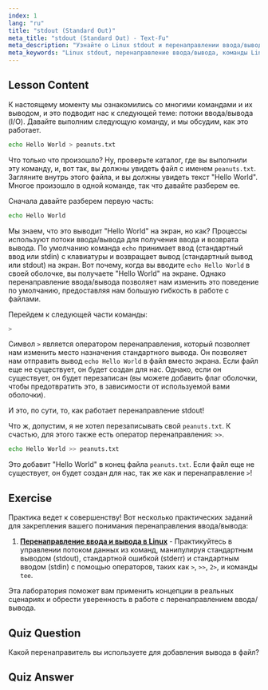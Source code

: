 ```yaml
---
index: 1
lang: "ru"
title: "stdout (Standard Out)"
meta_title: "stdout (Standard Out) - Text-Fu"
meta_description: "Узнайте о Linux stdout и перенаправлении ввода/вывода. Поймите, как перенаправлять вывод команд в файлы с помощью операторов > и >>. Начните свое путешествие по Linux сегодня!"
meta_keywords: "Linux stdout, перенаправление ввода/вывода, команды Linux, перенаправление вывода, учебник Linux, Linux для начинающих, руководство по Linux, сценарии оболочки"
---
```


## Lesson Content

К настоящему моменту мы ознакомились со многими командами и их выводом, и это подводит нас к следующей теме: потоки ввода/вывода (I/O). Давайте выполним следующую команду, и мы обсудим, как это работает.

```bash
echo Hello World > peanuts.txt
```

Что только что произошло? Ну, проверьте каталог, где вы выполнили эту команду, и, вот так, вы должны увидеть файл с именем `peanuts.txt`. Загляните внутрь этого файла, и вы должны увидеть текст "Hello World". Многое произошло в одной команде, так что давайте разберем ее.

Сначала давайте разберем первую часть:

```bash
echo Hello World
```

Мы знаем, что это выводит "Hello World" на экран, но как? Процессы используют потоки ввода/вывода для получения ввода и возврата вывода. По умолчанию команда `echo` принимает ввод (стандартный ввод или stdin) с клавиатуры и возвращает вывод (стандартный вывод или stdout) на экран. Вот почему, когда вы вводите `echo Hello World` в своей оболочке, вы получаете "Hello World" на экране. Однако перенаправление ввода/вывода позволяет нам изменить это поведение по умолчанию, предоставляя нам большую гибкость в работе с файлами.

Перейдем к следующей части команды:

```bash
>
```

Символ `>` является оператором перенаправления, который позволяет нам изменить место назначения стандартного вывода. Он позволяет нам отправить вывод `echo Hello World` в файл вместо экрана. Если файл еще не существует, он будет создан для нас. Однако, если он существует, он будет перезаписан (вы можете добавить флаг оболочки, чтобы предотвратить это, в зависимости от используемой вами оболочки).

И это, по сути, то, как работает перенаправление stdout!

Что ж, допустим, я не хотел перезаписывать свой `peanuts.txt`. К счастью, для этого также есть оператор перенаправления: `>>`.

```bash
echo Hello World >> peanuts.txt
```

Это добавит "Hello World" в конец файла `peanuts.txt`. Если файл еще не существует, он будет создан для нас, так же как и перенаправление `>`!

## Exercise

Практика ведет к совершенству! Вот несколько практических заданий для закрепления вашего понимания перенаправления ввода/вывода:

1. **[Перенаправление ввода и вывода в Linux](https://labex.io/ru/labs/comptia-redirecting-input-and-output-in-linux-590840)** - Практикуйтесь в управлении потоком данных из команд, манипулируя стандартным выводом (stdout), стандартной ошибкой (stderr) и стандартным вводом (stdin) с помощью операторов, таких как `>`, `>>`, `2>`, и команды `tee`.

Эта лаборатория поможет вам применить концепции в реальных сценариях и обрести уверенность в работе с перенаправлением ввода/вывода.

## Quiz Question

Какой перенаправитель вы используете для добавления вывода в файл?

## Quiz Answer

>>
